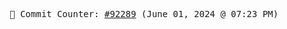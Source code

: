 <p align="center">
    <samp>
        📮 Commit Counter: <a href="https://github.com/Javascript-void0/Javascript-void0/commits/main">#92289</a> (June 01, 2024 @ 07:23 PM)
    </samp>
</p>